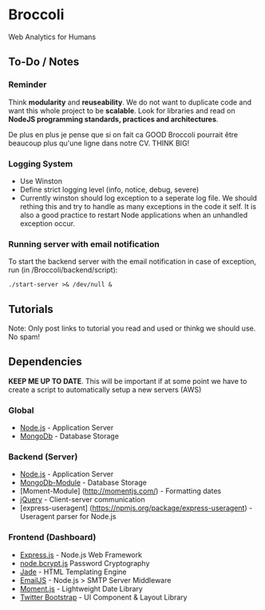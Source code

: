 Broccoli
========

Web Analytics for Humans

To-Do / Notes
-------------
### Reminder
Think **modularity** and **reuseability**. We do not want to duplicate code and want this whole project to be **scalable**. 
Look for libraries and read on **NodeJS programming standards, practices and architectures**. 

De plus en plus je pense que si on fait ca GOOD Broccoli pourrait être beaucoup plus qu'une ligne dans notre CV. THINK BIG! 

### Logging System
* Use Winston
* Define strict logging level (info, notice, debug, severe)
* Currently winston should log exception to a seperate log file. We should rething this and try to handle as many exceptions in the code it self. It is also a good practice to restart Node applications when an unhandled exception occur. 

### Running server with email notification
To start the backend server with the email notification in case of exception, run (in /Broccoli/backend/script):

    ./start-server >& /dev/null &

Tutorials
---------
Note: Only post links to tutorial you read and used or thinkg we should use. No spam! 



Dependencies
------------
**KEEP ME UP TO DATE**. This will be important if at some point we have to create a script to automatically setup a new servers (AWS)

### Global
* [Node.js](http://nodejs.org/) - Application Server
* [MongoDb](http://www.mongodb.org/) - Database Storage

### Backend (Server)
* [Node.js](http://nodejs.org/) - Application Server
* [MongoDb-Module](http://www.mongodb.org/) - Database Storage
* [Moment-Module] (http://momentjs.com/) - Formatting dates
* [jQuery](http://jquery.org/) - Client-server communication
* [express-useragent] (https://npmjs.org/package/express-useragent) - Useragent parser for Node.js

### Frontend (Dashboard)
* [Express.js](http://expressjs.com/) - Node.js Web Framework
* [node.bcrypt.js](https://github.com/ncb000gt/node.bcrypt.js/) Password Cryptography
* [Jade](http://jade-lang.com/) - HTML Templating Engine
* [EmailJS](http://github.com/eleith/emailjs) - Node.js > SMTP Server Middleware
* [Moment.js](http://momentjs.com/) - Lightweight Date Library
* [Twitter Bootstrap](http://twitter.github.com/bootstrap/) - UI Component & Layout Library
